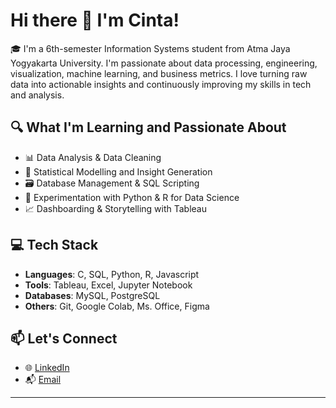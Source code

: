 # Hi there 👋 I'm Cinta!

🎓 I'm a 6th-semester Information Systems student from Atma Jaya Yogyakarta University. I'm passionate about data processing, engineering, visualization, machine learning, and business metrics. I love turning raw data into actionable insights and continuously improving my skills in tech and analysis.

## 🔍 What I'm Learning and Passionate About

- 📊 Data Analysis & Data Cleaning  
- 🧠 Statistical Modelling and Insight Generation  
- 🗃️ Database Management & SQL Scripting  
- 🧪 Experimentation with Python & R for Data Science  
- 📈 Dashboarding & Storytelling with Tableau  

## 💻 Tech Stack

- **Languages**: C, SQL, Python, R, Javascript  
- **Tools**: Tableau, Excel, Jupyter Notebook
- **Databases**: MySQL, PostgreSQL
- **Others**: Git, Google Colab, Ms. Office, Figma

## 📫 Let's Connect

- 🌐 [LinkedIn](https://www.linkedin.com/in/cinta-chantika/)
- 📬 [Email](cintachantika13@gmail.com)

---
